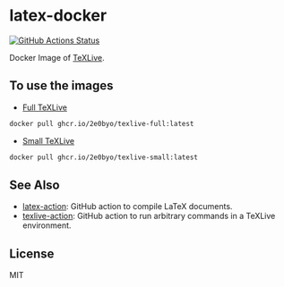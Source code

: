 # latex-docker

[![GitHub Actions Status](https://github.com/2e0byo/latex-docker/workflows/Build%20Docker%20Image/badge.svg)](https://github.com/2e0byo/latex-docker/actions)

Docker Image of [TeXLive](http://tug.org/texlive/).

## To use the images

* [Full TeXLive](https://github.com/users/2e0byo/packages/container/package/texlive-full)

```bash
docker pull ghcr.io/2e0byo/texlive-full:latest
```

* [Small TeXLive](https://github.com/users/2e0byo/packages/container/package/texlive-small)

```bash
docker pull ghcr.io/2e0byo/texlive-small:latest
```

## See Also

* [latex-action](https://github.com/2e0byo/latex-action): GitHub action to compile LaTeX documents.
* [texlive-action](https://github.com/2e0byo/texlive-action): GitHub action to run arbitrary commands in a TeXLive environment.

## License

MIT
